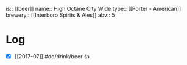 is:: [[beer]]
name:: High Octane City Wide
type:: [[Porter - American]]
brewery:: [[Interboro Spirits & Ales]]
abv:: 5

# Log
- [x] [[2017-07]] #do/drink/beer 👍
